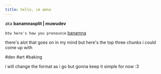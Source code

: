 ```yaml
---
title: hello, im amna
---
```

aka 
**banamnasplit | muwudev**

`btw here's how you pronounce` [banamna](https://www.youtube.com/watch?v=m3bTPmTojDk)

there's alot that goes on in my mind but here's the top three chunks i could come up with

#dev
#art
#baking

i will change the format as i go but gonna keep it simple for now :3